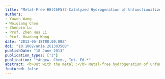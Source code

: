```yaml
---
title: "Metal‐Free HB(C6F5)2‐Catalyzed Hydrogenation of Unfunctionalized Olefins and Mechanism Study of Borane‐Mediated σ‐Bond Metathesis"
authors:
- Yuwen Wang
- Weiqiang Chen
- Zhenpin Lu
- Prof. Zhen Hua Li 
- Prof. Huadong Wang
date: "2013-06-18T00:00:00Z"
doi: "10.1002/anie.201303500"
publishDate: "18 June 2013"
publication_types: ["2"]
publication: "*Angew. Chem., Int. Ed.*"
abstract: <b>Out with the metal :</b> Metal‐free hydrogenation of unfunctionalized olefins can be achieved by employing HB(C<sub>6</sub>F<sub>5</sub>)<sub>2</sub> as the catalyst. The key step in the catalytic reaction is believed to involve a novel borane‐mediated σ‐bond metathesis, which has been investigated both experimentally and theoretically.
featured: false
---
```


